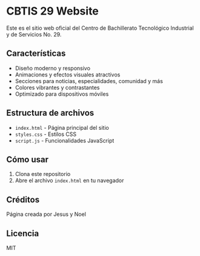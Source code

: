 # CBTIS 29 Website

Este es el sitio web oficial del Centro de Bachillerato Tecnológico Industrial y de Servicios No. 29.

## Características

- Diseño moderno y responsivo
- Animaciones y efectos visuales atractivos
- Secciones para noticias, especialidades, comunidad y más
- Colores vibrantes y contrastantes
- Optimizado para dispositivos móviles

## Estructura de archivos

- `index.html` - Página principal del sitio
- `styles.css` - Estilos CSS
- `script.js` - Funcionalidades JavaScript

## Cómo usar

1. Clona este repositorio
2. Abre el archivo `index.html` en tu navegador

## Créditos

Página creada por Jesus y Noel

## Licencia

MIT
